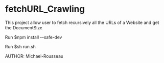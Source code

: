 # fetchURL_Crawling
This project allow user to fetch recursively all the URLs of a Website and get the DocumentSize

Run $npm install --safe-dev

Run $sh run.sh

AUTHOR: Michael-Rousseau
